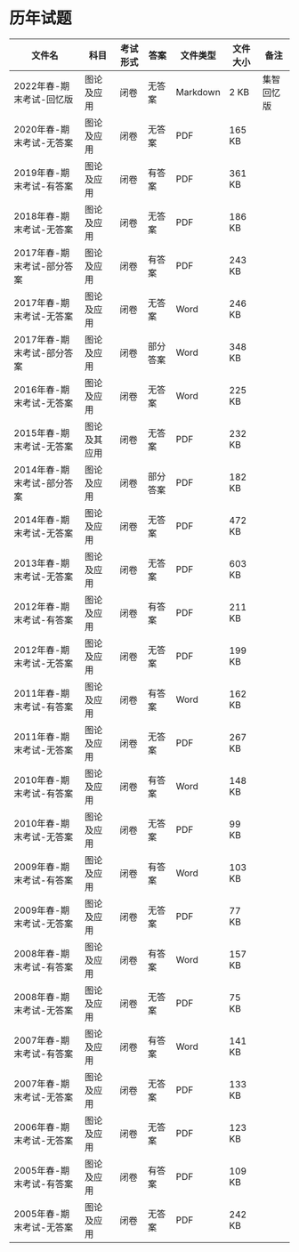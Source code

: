 # 历年试题

文件名|科目|考试形式|答案|文件类型|文件大小|备注
---|---|---|---|---|---|---
2022年春-期末考试-回忆版|图论及应用|闭卷|无答案|Markdown|2 KB|集智回忆版
2020年春-期末考试-无答案|图论及应用|闭卷|无答案|PDF|165 KB
2019年春-期末考试-有答案|图论及应用|闭卷|有答案|PDF|361 KB
2018年春-期末考试-无答案|图论及应用|闭卷|无答案|PDF|186 KB
2017年春-期末考试-部分答案|图论及应用|闭卷|有答案|PDF|243 KB
2017年春-期末考试-无答案|图论及应用|闭卷|无答案|Word|246 KB
2017年春-期末考试-部分答案|图论及应用|闭卷|部分答案|Word|348 KB
2016年春-期末考试-无答案|图论及应用|闭卷|无答案|Word|225 KB
2015年春-期末考试-无答案|图论及其应用|闭卷|无答案|PDF|232 KB
2014年春-期末考试-部分答案|图论及应用|闭卷|部分答案|PDF|182 KB
2014年春-期末考试-无答案|图论及应用|闭卷|无答案|PDF|472 KB
2013年春-期末考试-无答案|图论及应用|闭卷|无答案|PDF|603 KB
2012年春-期末考试-有答案|图论及应用|闭卷|有答案|PDF|211 KB
2012年春-期末考试-无答案|图论及应用|闭卷|无答案|PDF|199 KB
2011年春-期末考试-有答案|图论及应用|闭卷|有答案|Word|162 KB
2011年春-期末考试-无答案|图论及应用|闭卷|无答案|PDF|267 KB
2010年春-期末考试-有答案|图论及应用|闭卷|有答案|Word|148 KB
2010年春-期末考试-无答案|图论及应用|闭卷|无答案|PDF|99 KB
2009年春-期末考试-有答案|图论及应用|闭卷|有答案|Word|103 KB
2009年春-期末考试-无答案|图论及应用|闭卷|无答案|PDF|77 KB
2008年春-期末考试-有答案|图论及应用|闭卷|有答案|Word|157 KB
2008年春-期末考试-无答案|图论及应用|闭卷|无答案|PDF|75 KB
2007年春-期末考试-有答案|图论及应用|闭卷|有答案|Word|141 KB
2007年春-期末考试-无答案|图论及应用|闭卷|无答案|PDF|133 KB
2006年春-期末考试-无答案|图论及应用|闭卷|无答案|PDF|123 KB
2005年春-期末考试-有答案|图论及应用|闭卷|有答案|PDF|109 KB
2005年春-期末考试-无答案|图论及应用|闭卷|无答案|PDF|242 KB
